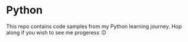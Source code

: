 # Python
This repo contains code samples from my Python learning journey. Hop along if you wish to see me progeress :D
